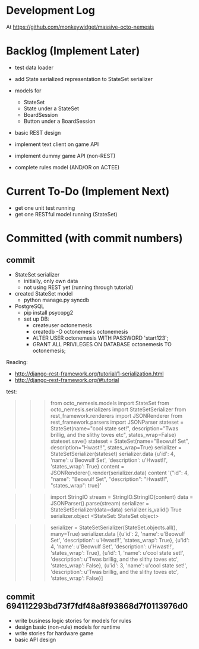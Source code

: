Development Log
===============
At https://github.com/monkeywidget/massive-octo-nemesis


Backlog (Implement Later)
=========================

- test data loader

- add State serialized representation to StateSet serializer
- models for
   - StateSet
   - State under a StateSet
   - BoardSession
   - Button under a BoardSession
- basic REST design

- implement text client on game API
- implement dummy game API (non-REST)

- complete rules model (AND/OR on ACTEE)


Current To-Do (Implement Next)
==============================

- get one unit test running
- get one RESTful model running (StateSet)



Committed (with commit numbers)
===============================

commit
------------------

- StateSet serializer
   - initially, only own data
   - not using REST yet (running through tutorial)
- created StateSet model
   - python manage.py syncdb
- PostgreSQL
   - pip install psycopg2
   - set up DB:
      - createuser octonemesis
      - createdb -O octonemesis octonemesis
      - ALTER USER octonemesis WITH PASSWORD 'start123';
      - GRANT ALL PRIVILEGES ON DATABASE octonemesis TO octonemesis;

Reading:
- http://django-rest-framework.org/tutorial/1-serialization.html
- http://django-rest-framework.org/#tutorial

test:
>>> from octo_nemesis.models import StateSet
>>> from octo_nemesis.serializers import StateSetSerializer
>>> from rest_framework.renderers import JSONRenderer
>>> from rest_framework.parsers import JSONParser
>>> stateset = StateSet(name="cool state set!", description="Twas brillig, and the slithy toves etc", states_wrap=False)
>>> stateset.save()
>>> stateset = StateSet(name="Beowulf Set", description="Hwast!!", states_wrap=True)
>>> serializer = StateSetSerializer(stateset)
>>> serializer.data
{u'id': 4, 'name': u'Beowulf Set', 'description': u'Hwast!!', 'states_wrap': True}
>>> content = JSONRenderer().render(serializer.data)
>>> content
'{"id": 4, "name": "Beowulf Set", "description": "Hwast!!", "states_wrap": true}'

>>> import StringIO
>>> stream = StringIO.StringIO(content)
>>> data = JSONParser().parse(stream)
>>> serializer = StateSetSerializer(data=data)
>>> serializer.is_valid()
True
>>> serializer.object
<StateSet: StateSet object>


>>> serializer = StateSetSerializer(StateSet.objects.all(), many=True)
>>> serializer.data
[{u'id': 2, 'name': u'Beowulf Set', 'description': u'Hwast!!', 'states_wrap': True}, {u'id': 4, 'name': u'Beowulf Set', 'description': u'Hwast!!', 'states_wrap': True}, {u'id': 1, 'name': u'cool state set!', 'description': u'Twas brillig, and the slithy toves etc', 'states_wrap': False}, {u'id': 3, 'name': u'cool state set!', 'description': u'Twas brillig, and the slithy toves etc', 'states_wrap': False}]



commit 694112293bd73f7fdf48a8f93868d7f0113976d0
-----------------------------------------------
- write business logic stories for models for rules
- design basic (non-rule) models for runtime
- write stories for hardware game
- basic API design
